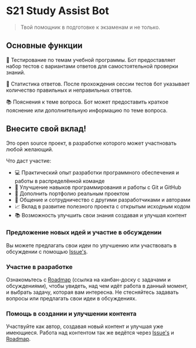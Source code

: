 # S21 Study Assist Bot

> Твой помощник в подготовке к экзаменам и не только.

## Основные функции

🧠 Тестирование по темам учебной программы. Бот предоставляет набор тестов с вариантами ответов для самостоятельной проверки знаний.

📝 Статистика ответов. После прохождения сессии тестов бот указывает количество правильных и неправильных ответов.

📚 Пояснения к теме вопроса. Бот может предоставить краткое пояснение или дополнительную информацию по теме вопроса.

## Внесите свой вклад!

Это open source проект, в разработке которого может участновать любой желающий.

Что даст участие:
- 💻 Практический опыт разработки программного обеспечения и работы в распределённой команде
- 🚀 Улучшение навыков программирования и работы с Git и GitHub
- 🔨 Дополнить портфолио реальным проектом
- 🤝 Общение и сотрудничество с другими разработчиками и авторами
- 📈 Вклад в развитие полезного проекта с открытым исходным кодом
- 📚 Возможность улучшить свои знания создавая и улучшая контент

### Предложение новых идей и участие в обсуждении
Вы можете предлагать свои идеи по улучшению или участвовать в обсуждении с помощью [Issue's](https://github.com/Steindvart/s21-study-assist-bot/issues).

### Участие в разработке
Ознакомьтесь с [Roadmap](https://github.com/users/Steindvart/projects/1) (ссылка на канбан-доску с задачами и обсуждениями), чтобы увидеть, над чем идёт работа в данный момент, и выбрать задачу, которая вам интересна. Не стесняйтесь задавать вопросы или предлагать свои идеи в обсуждениях.

### Помощь в создании и улучшении контента
Участвуйте как автор, создавая новый контент и улучшая уже имеющиеся. Работа над контентом так же ведётся через [Issue's](https://github.com/Steindvart/s21-study-assist-bot/issues) и [Roadmap](https://github.com/users/Steindvart/projects/1).
